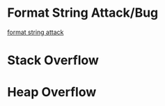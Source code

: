 <!-- TITLE: Pwn -->
<!-- SUBTITLE: A quick summary of Pwn -->

# Format String Attack/Bug

[format string attack](/ctf/techniques/pwn/format-string-attack)

# Stack Overflow

# Heap Overflow